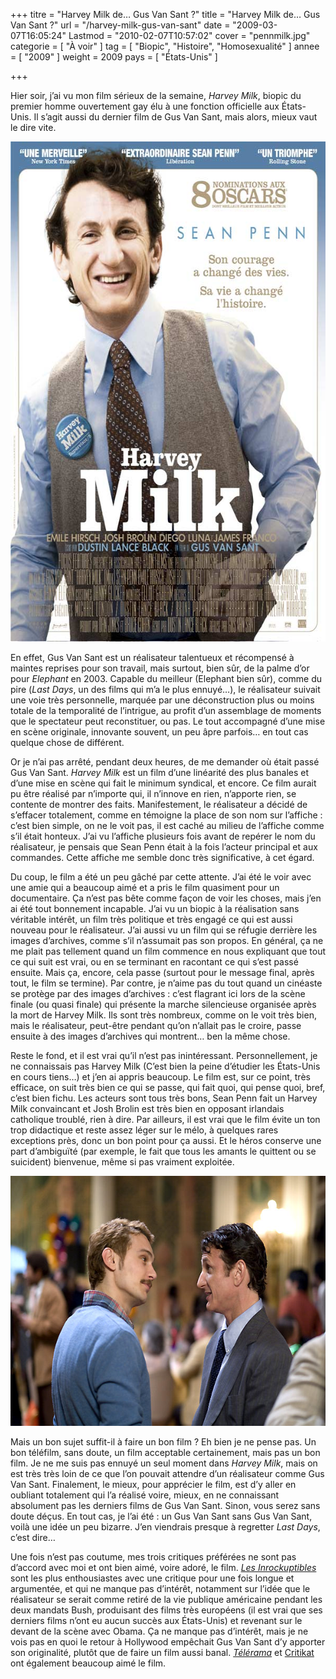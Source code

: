 +++
titre = "Harvey Milk de&#8230; Gus Van Sant ?"
title = "Harvey Milk de&#8230; Gus Van Sant ?"
url = "/harvey-milk-gus-van-sant"
date = "2009-03-07T16:05:24"
Lastmod = "2010-02-07T10:57:02"
cover = "pennmilk.jpg"
categorie = [ "À voir" ]
tag = [ "Biopic", "Histoire", "Homosexualité" ]
annee = [ "2009" ]
weight = 2009
pays = [ "États-Unis" ]

+++

<p>
<p>Hier soir, j&rsquo;ai vu mon film sérieux de la semaine, <em>Harvey Milk</em>, biopic du premier homme ouvertement gay élu à une fonction officielle aux États-Unis. Il s&rsquo;agit aussi du dernier film de Gus Van Sant, mais alors, mieux vaut le dire vite.</p>
<p style="text-align: center;"><a href="http://www.allocine.fr/film/fichefilm_gen_cfilm=130781.html"></a></p>
<p><a href="http://www.allocine.fr/film/fichefilm_gen_cfilm=130781.html"></a></p>
<p><a href="http://www.allocine.fr/film/fichefilm_gen_cfilm=130781.html"></a></p>
<p><a href="http://www.allocine.fr/film/fichefilm_gen_cfilm=130781.html"> </a></p>
<p><a href="http://www.allocine.fr/film/fichefilm_gen_cfilm=130781.html"></a></p>
<p><a href="http://www.allocine.fr/film/fichefilm_gen_cfilm=130781.html"></a></p>
<p><a href="http://www.allocine.fr/film/fichefilm_gen_cfilm=130781.html"></p>
<div><img class="aligncenter" src="harveymilk.jpeg" border="0" alt="harveymilk.jpeg" width="600" height="800" /></div>
<p></a></p>
<p>En effet, Gus Van Sant est un réalisateur talentueux et récompensé à maintes reprises pour son travail, mais surtout, bien sûr, de la palme d&rsquo;or pour <em>Elephant</em> en 2003. Capable du meilleur (Elephant bien sûr), comme du pire (<em>Last Days</em>, un des films qui m&rsquo;a le plus ennuyé&#8230;), le réalisateur suivait une voie très personnelle, marquée par une déconstruction plus ou moins totale de la temporalité de l&rsquo;intrigue, au profit d&rsquo;un assemblage de moments que le spectateur peut reconstituer, ou pas. Le tout accompagné d&rsquo;une mise en scène originale, innovante souvent, un peu âpre parfois&#8230; en tout cas quelque chose de différent.</p>
<p>Or je n&rsquo;ai pas arrêté, pendant deux heures, de me demander où était passé Gus Van Sant. <em>Harvey Milk</em> est un film d&rsquo;une linéarité des plus banales et d&rsquo;une mise en scène qui fait le minimum syndical, et encore. Ce film aurait pu être réalisé par n&rsquo;importe qui, il n&rsquo;innove en rien, n&rsquo;apporte rien, se contente de montrer des faits. Manifestement, le réalisateur a décidé de s&rsquo;effacer totalement, comme en témoigne la place de son nom sur l&rsquo;affiche : c&rsquo;est bien simple, on ne le voit pas, il est caché au milieu de l&rsquo;affiche comme s&rsquo;il était honteux. J&rsquo;ai vu l&rsquo;affiche plusieurs fois avant de repérer le nom du réalisateur, je pensais que Sean Penn était à la fois l&rsquo;acteur principal et aux commandes. Cette affiche me semble donc très significative, à cet égard.</p>
<p>Du coup, le film a été un peu gâché par cette attente. J&rsquo;ai été le voir avec une amie qui a beaucoup aimé et a pris le film quasiment pour un documentaire. Ça n&rsquo;est pas bête comme façon de voir les choses, mais j&rsquo;en ai été tout bonnement incapable. J&rsquo;ai vu un biopic à la réalisation sans véritable intérêt, un film très politique et très engagé ce qui est aussi nouveau pour le réalisateur. J&rsquo;ai aussi vu un film qui se réfugie derrière les images d&rsquo;archives, comme s&rsquo;il n&rsquo;assumait pas son propos. En général, ça ne me plait pas tellement quand un film commence en nous expliquant que tout ce qui suit est vrai, ou en se terminant en racontant ce qui s&rsquo;est passé ensuite. Mais ça, encore, cela passe (surtout pour le message final, après tout, le film se termine). Par contre, je n&rsquo;aime pas du tout quand un cinéaste se protège par des images d&rsquo;archives : c&rsquo;est flagrant ici lors de la scène finale (ou quasi finale) qui présente la marche silencieuse organisée après la mort de Harvey Milk. Ils sont très nombreux, comme on le voit très bien, mais le réalisateur, peut-être pendant qu&rsquo;on n&rsquo;allait pas le croire, passe ensuite à des images d&rsquo;archives qui montrent&#8230; ben la même chose.</p>
<p>Reste le fond, et il est vrai qu&rsquo;il n&rsquo;est pas inintéressant. Personnellement, je ne connaissais pas Harvey Milk (C&rsquo;est bien la peine d&rsquo;étudier les États-Unis en cours tiens&#8230;) et j&rsquo;en ai appris beaucoup. Le film est, sur ce point, très efficace, on suit très bien ce qui se passe, qui fait quoi, qui pense quoi, bref, c&rsquo;est bien fichu. Les acteurs sont tous très bons, Sean Penn fait un Harvey Milk convaincant et Josh Brolin est très bien en opposant irlandais catholique troublé, rien à dire. Par ailleurs, il est vrai que le film évite un ton trop didactique et reste assez léger sur le mélo, à quelques rares exceptions près, donc un bon point pour ça aussi. Et le héros conserve une part d&rsquo;ambiguïté (par exemple, le fait que tous les amants le quittent ou se suicident) bienvenue, même si pas vraiment exploitée.</p>
<div style="text-align: center;"><img src="harveymilk2.jpeg" border="0" alt="harveymilk2.jpeg" width="600" height="400" /></div>
<p>Mais un bon sujet suffit-il à faire un bon film ? Eh bien je ne pense pas. Un bon téléfilm, sans doute, un film acceptable certainement, mais pas un bon film. Je ne me suis pas ennuyé un seul moment dans <em>Harvey Milk</em>, mais on est très très loin de ce que l&rsquo;on pouvait attendre d&rsquo;un réalisateur comme Gus Van Sant. Finalement, le mieux, pour apprécier le film, est d&rsquo;y aller en oubliant totalement qui l&rsquo;a réalisé voire, mieux, en ne connaissant absolument pas les derniers films de Gus Van Sant. Sinon, vous serez sans doute déçus. En tout cas, je l&rsquo;ai été : un Gus Van Sant sans Gus Van Sant, voilà une idée un peu bizarre. J&rsquo;en viendrais presque à regretter <em>Last Days</em>, c&rsquo;est dire&#8230;</p>
<p>
<p>
<p>Une fois n&rsquo;est pas coutume, mes trois critiques préférées ne sont pas d&rsquo;accord avec moi et ont bien aimé, voire adoré, le film. <em><a href="http://www.lesinrocks.com/cine/cinema-article/article/harvey-milk/">Les Inrockuptibles</a></em> sont les plus enthousiastes avec une critique pour une fois longue et argumentée, et qui ne manque pas d&rsquo;intérêt, notamment sur l&rsquo;idée que le réalisateur se serait comme retiré de la vie publique américaine pendant les deux mandats Bush, produisant des films très européens (il est vrai que ses derniers films n&rsquo;ont eu aucun succès aux États-Unis) et revenant sur le devant de la scène avec Obama. Ça ne manque pas d&rsquo;intérêt, mais je ne vois pas en quoi le retour à Hollywood empêchait Gus Van Sant d&rsquo;y apporter son originalité, plutôt que de faire un film aussi banal. <em><a href="http://www.telerama.fr/cinema/films/harvey-milk,373096,critique.php">Télérama</a></em> et <a href="http://www.critikat.com/Harvey-Milk.html">Critikat</a> ont également beaucoup aimé le film.</p>


